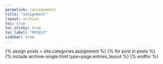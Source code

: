 ```yaml
---
permalink: /assignment/
title: "assignment"
layout: archive
toc: true
toc_sticky: true
toc_label: "MYSELF"
sidebar: true
---
```



{% assign posts = site.categories.assignment %}
{% for post in posts %} {% include archive-single.html type=page.entries_layout %} {% endfor %}